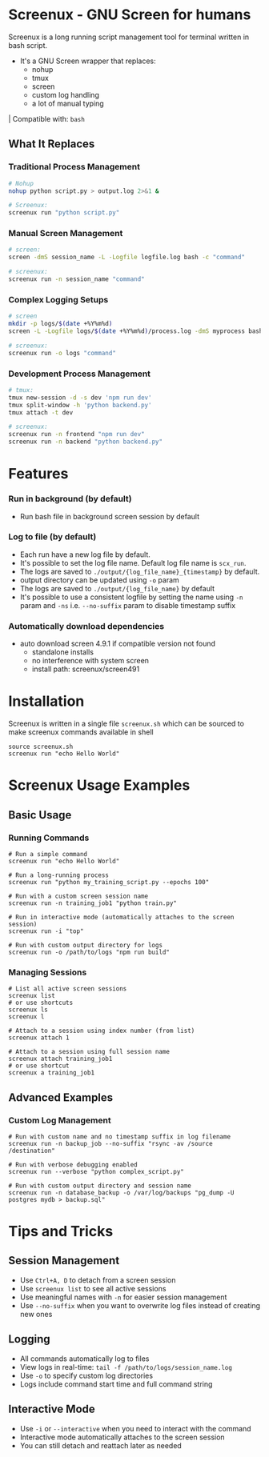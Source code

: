 # Screenux - GNU Screen for humans

Screenux is a long running script management tool for terminal written in bash script.
- It's a GNU Screen wrapper that replaces:
    - nohup
    - tmux
    - screen
    - custom log handling
    - a lot of manual typing

| Compatible with: `bash`

## What It Replaces

### Traditional Process Management
```bash
# Nohup
nohup python script.py > output.log 2>&1 &

# Screenux:
screenux run "python script.py"
```

### Manual Screen Management
```bash
# screen:
screen -dmS session_name -L -Logfile logfile.log bash -c "command"

# screenux:
screenux run -n session_name "command"
```

### Complex Logging Setups
```bash
# screen
mkdir -p logs/$(date +%Y%m%d)
screen -L -Logfile logs/$(date +%Y%m%d)/process.log -dmS myprocess bash -c "command 2>&1"

# screenux:
screenux run -o logs "command"
```

### Development Process Management
```bash
# tmux:
tmux new-session -d -s dev 'npm run dev'
tmux split-window -h 'python backend.py'
tmux attach -t dev

# screenux:
screenux run -n frontend "npm run dev"
screenux run -n backend "python backend.py"
```

# Features

### Run in background (by default)
- Run bash file in background screen session by default
### Log to file (by default)
- Each run have a new log file by default.
- It's possible to set the log file name. Default log file name is `scx_run`.
- The logs are saved to `./output/{log_file_name}_{timestamp}` by default.
- output directory can be updated using `-o` param
- The logs are saved to `./output/{log_file_name}` by default
- It's possible to use a consistent logfile by setting the name using `-n` param and `-ns` i.e. `--no-suffix` param to disable timestamp suffix

### Automatically download dependencies
- auto download screen 4.9.1 if compatible version not found
    - standalone installs
    - no interference with system screen
    - install path: screenux/screen491

# Installation
Screenux is written in a single file `screenux.sh` which can be sourced to make screenux commands available in shell

```
source screenux.sh
screenux run "echo Hello World"
```

# Screenux Usage Examples

## Basic Usage

### Running Commands

```
# Run a simple command
screenux run "echo Hello World"

# Run a long-running process
screenux run "python my_training_script.py --epochs 100"

# Run with a custom screen session name
screenux run -n training_job1 "python train.py"

# Run in interactive mode (automatically attaches to the screen session)
screenux run -i "top"

# Run with custom output directory for logs
screenux run -o /path/to/logs "npm run build"
```

### Managing Sessions

```
# List all active screen sessions
screenux list
# or use shortcuts
screenux ls
screenux l

# Attach to a session using index number (from list)
screenux attach 1

# Attach to a session using full session name
screenux attach training_job1
# or use shortcut
screenux a training_job1
```

## Advanced Examples

### Custom Log Management

```
# Run with custom name and no timestamp suffix in log filename
screenux run -n backup_job --no-suffix "rsync -av /source /destination"

# Run with verbose debugging enabled
screenux run --verbose "python complex_script.py"

# Run with custom output directory and session name
screenux run -n database_backup -o /var/log/backups "pg_dump -U postgres mydb > backup.sql"
```

# Tips and Tricks
## Session Management

- Use `Ctrl+A, D` to detach from a screen session
- Use `screenux list` to see all active sessions
- Use meaningful names with `-n` for easier session management
- Use `--no-suffix` when you want to overwrite log files instead of creating new ones

## Logging

- All commands automatically log to files
- View logs in real-time: `tail -f /path/to/logs/session_name.log`
- Use `-o` to specify custom log directories
- Logs include command start time and full command string

## Interactive Mode

- Use `-i` or `--interactive` when you need to interact with the command
- Interactive mode automatically attaches to the screen session
- You can still detach and reattach later as needed
